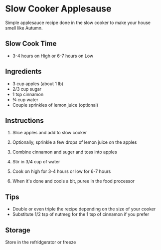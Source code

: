 # Slow Cooker Applesause

Simple applesauce recipe done in the slow cooker to make your house smell like Autumn.

## Slow Cook Time
- 3-4 hours on High or 6-7 hours on Low

## Ingredients

- 3 cup apples (about 1 lb)
- 2/3 cup sugar
- 1 tsp cinnamon
- ¾ cup water
- Couple sprinkles of lemon juice (optional)

## Instructions

1. Slice apples and add to slow cooker

2. Optionally, sprinkle a few drops of lemon juice on the apples

3. Combine cinnamon and suger and toss into apples

5. Stir in 3/4 cup of water

6. Cook on high for 3-4 hours or low for 6-7 hours

7. When it's done and cools a bit, puree in the food processor


## Tips

- Double or even triple the recipe depending on the size of your cooker
- Substitute 1/2 tsp of nutmeg for the 1 tsp of cinnamon if you prefer

## Storage

Store in the refridgerator or freeze
